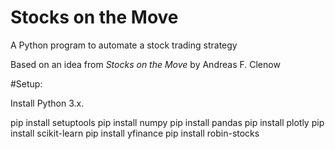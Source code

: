# Stocks on the Move
A Python program to automate a stock trading strategy

Based on an idea from *Stocks on the Move* by Andreas F. Clenow


#Setup:

Install Python 3.x.

pip install setuptools
pip install numpy
pip install pandas
pip install plotly
pip install scikit-learn
pip install yfinance
pip install robin-stocks
